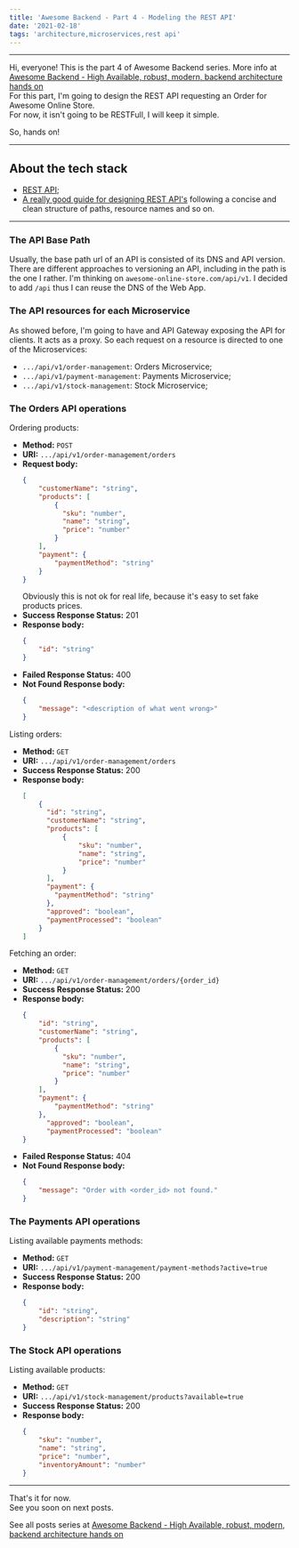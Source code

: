 ```yaml
---
title: 'Awesome Backend - Part 4 - Modeling the REST API'
date: '2021-02-18'
tags: 'architecture,microservices,rest api'
---
```


---
Hi, everyone!
This is the part 4 of Awesome Backend series.
More info at <a href="../posts/awesome-backend">Awesome Backend - High Available, robust, modern, backend architecture hands on</a>  
For this part, I'm going to design the REST API requesting an Order for Awesome Online Store.  
For now, it isn't going to be RESTFull, I will keep it simple.

So, hands on!

---

## About the tech stack
- [REST API](https://restfulapi.net/);
- [A really good guide for designing REST API's](https://restfulapi.net/resource-naming/) following a concise and clean structure of paths, resource names and so on.

---

### The API Base Path
Usually, the base path url of an API is consisted of its DNS and API version. There are 
different approaches to versioning an API, including in the path is the one I rather.
I'm thinking on `awesome-online-store.com/api/v1`. I decided to add `/api` thus I can reuse the DNS of the Web App.


### The API resources for each Microservice
As showed before, I'm going to have and API Gateway exposing the API for clients.
It acts as a proxy. So each request on a resource is directed to one of the Microservices:
- `.../api/v1/order-management`: Orders Microservice;
- `.../api/v1/payment-management`: Payments Microservice;
- `.../api/v1/stock-management`: Stock Microservice;

### The Orders API operations
Ordering products: 
- **Method:** `POST`
- **URI:** `.../api/v1/order-management/orders`
- **Request body:** 
  ```json
  {
      "customerName": "string",
      "products": [
          {
            "sku": "number",
            "name": "string",
            "price": "number"
          }
      ],
      "payment": {
          "paymentMethod": "string"
      }
  }
  ```
  Obviously this is not ok for real life, because it's easy to set fake products prices.
- **Success Response Status:** 201
- **Response body:** 
  ```json
  {
      "id": "string"
  }
  ```
- **Failed Response Status:** 400
- **Not Found Response body:** 
  ```json
  {
      "message": "<description of what went wrong>"
  }
  ```

Listing orders: 
- **Method:** `GET`
- **URI:** `.../api/v1/order-management/orders`
- **Success Response Status:** 200
- **Response body:** 
  ```json
  [
      {
        "id": "string",
        "customerName": "string",
        "products": [
            {
                "sku": "number",
                "name": "string",
                "price": "number"
            }
        ],
        "payment": {
          "paymentMethod": "string"
        },
        "approved": "boolean",
        "paymentProcessed": "boolean"
      }
  ]
  ```

Fetching an order: 
- **Method:** `GET`
- **URI:** `.../api/v1/order-management/orders/{order_id}`
- **Success Response Status:** 200
- **Response body:** 
  ```json
  {
      "id": "string",
      "customerName": "string",
      "products": [
          {
            "sku": "number",
            "name": "string",
            "price": "number"
          }
      ],
      "payment": {
          "paymentMethod": "string"
      },
        "approved": "boolean",
        "paymentProcessed": "boolean"
  }
  ```
- **Failed Response Status:** 404
- **Not Found Response body:** 
  ```json
  {
      "message": "Order with <order_id> not found."
  }
  ```

### The Payments API operations
Listing available payments methods: 
- **Method:** `GET`
- **URI:** `.../api/v1/payment-management/payment-methods?active=true`
- **Success Response Status:** 200
- **Response body:** 
  ```json
  {
      "id": "string",
      "description": "string"
  }
  ```

### The Stock API operations
Listing available products: 
- **Method:** `GET`
- **URI:** `.../api/v1/stock-management/products?available=true`
- **Success Response Status:** 200
- **Response body:** 
  ```json
  {
      "sku": "number",
      "name": "string",
      "price": "number",
      "inventoryAmount": "number"
  }
  ```


---
That's it for now.  
See you soon on next posts.

See all posts series at <a href="../posts/awesome-backend">Awesome Backend - High Available, robust, modern, backend architecture hands on</a>  

